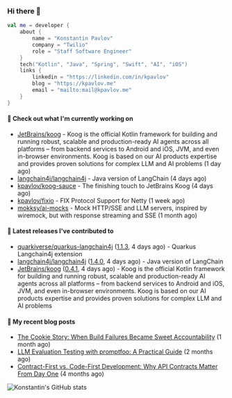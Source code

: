 
### Hi there 👋

```kotlin
val me = developer {
    about {
        name = "Konstantin Pavlov"
        company = "Twilio"
        role = "Staff Software Engineer"
    }
    tech("Kotlin", "Java", "Spring", "Swift", "AI", "iOS")
    links {
        linkedin = "https://linkedin.com/in/kpavlov"
        blog = "https://kpavlov.me"
        email = "mailto:mail@kpavlov.me"
    }
}
```

#### 👷 Check out what I'm currently working on

- [JetBrains/koog](https://github.com/JetBrains/koog) - Koog is the official Kotlin framework for building and running robust, scalable and production-ready AI agents across all platforms – from backend services to Android and iOS, JVM, and even in-browser environments. Koog is based on our AI products expertise and provides proven solutions for complex LLM and AI problems (1 day ago)
- [langchain4j/langchain4j](https://github.com/langchain4j/langchain4j) - Java version of LangChain (4 days ago)
- [kpavlov/koog-sauce](https://github.com/kpavlov/koog-sauce) - The finishing touch to JetBrains Koog (4 days ago)
- [kpavlov/fixio](https://github.com/kpavlov/fixio) - FIX Protocol Support for Netty (1 week ago)
- [mokksy/ai-mocks](https://github.com/mokksy/ai-mocks) - Mock HTTP/SSE and LLM servers, inspired by wiremock, but with response streaming and SSE (1 month ago)

#### 🔭 Latest releases I've contributed to

- [quarkiverse/quarkus-langchain4j](https://github.com/quarkiverse/quarkus-langchain4j) ([1.1.3](https://github.com/quarkiverse/quarkus-langchain4j/releases/tag/1.1.3), 4 days ago) - Quarkus Langchain4j extension
- [langchain4j/langchain4j](https://github.com/langchain4j/langchain4j) ([1.4.0](https://github.com/langchain4j/langchain4j/releases/tag/1.4.0), 4 days ago) - Java version of LangChain
- [JetBrains/koog](https://github.com/JetBrains/koog) ([0.4.1](https://github.com/JetBrains/koog/releases/tag/0.4.1), 4 days ago) - Koog is the official Kotlin framework for building and running robust, scalable and production-ready AI agents across all platforms – from backend services to Android and iOS, JVM, and even in-browser environments. Koog is based on our AI products expertise and provides proven solutions for complex LLM and AI problems

#### 📜 My recent blog posts

- [The Cookie Story: When Build Failures Became Sweet Accountability](https://kpavlov.me/blog/the-cookie-story/) (1 month ago)
- [LLM Evaluation Testing with promptfoo: A Practical Guide](https://kpavlov.me/blog/llm-evaluation-testing-with-promptfoo-a-practical-guide/) (2 months ago)
- [Contract-First vs. Code-First Development: Why API Contracts Matter From Day One](https://kpavlov.me/blog/contract-first-vs-contract-last/) (4 months ago)

![Konstantin's GitHub stats](https://github-readme-stats.vercel.app/api?username=kpavlov&show_icons=true&include_all_commits=true)
